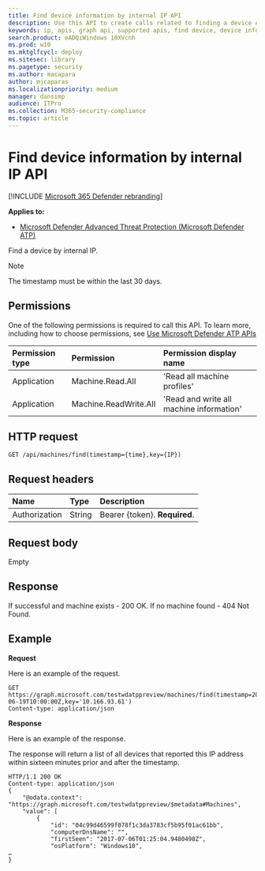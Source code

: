 ```yaml
---
title: Find device information by internal IP API
description: Use this API to create calls related to finding a device entry around a specific timestamp by internal IP.
keywords: ip, apis, graph api, supported apis, find device, device information
search.product: eADQiWindows 10XVcnh
ms.prod: w10
ms.mktglfcycl: deploy
ms.sitesec: library
ms.pagetype: security
ms.author: macapara
author: mjcaparas
ms.localizationpriority: medium
manager: dansimp
audience: ITPro
ms.collection: M365-security-compliance 
ms.topic: article
---
```


# Find device information by internal IP API

[!INCLUDE [Microsoft 365 Defender rebranding](../../includes/microsoft-defender.md)]


**Applies to:**

- [Microsoft Defender Advanced Threat Protection (Microsoft Defender ATP)](https://go.microsoft.com/fwlink/p/?linkid=2146631)

Find a device by internal IP.

>[!NOTE]
>The timestamp must be within the last 30 days.

## Permissions
One of the following permissions is required to call this API. To learn more, including how to choose permissions, see [Use Microsoft Defender ATP APIs](apis-intro.md)

Permission type | Permission | Permission display name
:---|:---|:---
Application | Machine.Read.All | 'Read all machine profiles'
Application | Machine.ReadWrite.All | 'Read and write all machine information'

## HTTP request
```
GET /api/machines/find(timestamp={time},key={IP})
```

## Request headers

Name | Type | Description
:---|:---|:---
Authorization | String | Bearer {token}. **Required**.


## Request body
Empty

## Response
If successful and machine exists - 200 OK.
If no machine found - 404 Not Found.


## Example

**Request**

Here is an example of the request.

```
GET https://graph.microsoft.com/testwdatppreview/machines/find(timestamp=2018-06-19T10:00:00Z,key='10.166.93.61')
Content-type: application/json
```

**Response**

Here is an example of the response.

The response will return a list of all devices that reported this IP address within sixteen minutes prior and after the timestamp. 

```
HTTP/1.1 200 OK
Content-type: application/json
{
    "@odata.context": "https://graph.microsoft.com/testwdatppreview/$metadata#Machines",
    "value": [
        {
            "id": "04c99d46599f078f1c3da3783cf5b95f01ac61bb",
            "computerDnsName": "",
            "firstSeen": "2017-07-06T01:25:04.9480498Z",
            "osPlatform": "Windows10",
…
}
```
